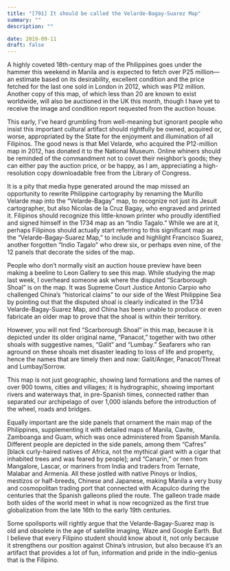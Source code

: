 ```yaml
---
title: "[791] It should be called the Velarde-Bagay-Suarez Map"
summary: ""
description: ""

date: 2019-09-11
draft: false
---
```



A highly coveted 18th-century map of the Philippines goes under the hammer this weekend in Manila and is expected to fetch over P25 million—an estimate based on its desirability, excellent condition and the price fetched for the last one sold in London in 2012, which was P12 million. Another copy of this map, of which less than 20 are known to exist worldwide, will also be auctioned in the UK this month, though I have yet to receive the image and condition report requested from the auction house.

This early, I’ve heard grumbling from well-meaning but ignorant people who insist this important cultural artifact should rightfully be owned, acquired or, worse, appropriated by the State for the enjoyment and illumination of all Filipinos. The good news is that Mel Velarde, who acquired the P12-million map in 2012, has donated it to the National Museum. Online whiners should be reminded of the commandment not to covet their neighbor’s goods; they can either pay the auction price, or be happy, as I am, appreciating a high-resolution copy downloadable free from the Library of Congress.

It is a pity that media hype generated around the map missed an opportunity to rewrite Philippine cartography by renaming the Murillo Velarde map into the “Velarde-Bagay” map, to recognize not just its Jesuit cartographer, but also Nicolas de la Cruz Bagay, who engraved and printed it. Filipinos should recognize this little-known printer who proudly identified and signed himself in the 1734 map as an “Indio Tagalo.” While we are at it, perhaps Filipinos should actually start referring to this significant map as the “Velarde-Bagay-Suarez Map,” to include and highlight Francisco Suarez, another forgotten “Indio Tagalo” who drew six, or perhaps even nine, of the 12 panels that decorate the sides of the map.

People who don’t normally visit an auction house preview have been making a beeline to Leon Gallery to see this map. While studying the map last week, I overheard someone ask where the disputed “Scarborough Shoal” is on the map. It was Supreme Court Justice Antonio Carpio who challenged China’s “historical claims” to our side of the West Philippine Sea by pointing out that the disputed shoal is clearly indicated in the 1734 Velarde-Bagay-Suarez Map, and China has been unable to produce or even fabricate an older map to prove that the shoal is within their territory.

However, you will not find “Scarborough Shoal” in this map, because it is depicted under its older original name, “Panacot,” together with two other shoals with suggestive names, “Galit” and “Lumbay.” Seafarers who ran aground on these shoals met disaster leading to loss of life and property, hence the names that are timely then and now: Galit/Anger, Panacot/Threat and Lumbay/Sorrow.

This map is not just geographic, showing land formations and the names of over 900 towns, cities and villages; it is hydrographic, showing important rivers and waterways that, in pre-Spanish times, connected rather than separated our archipelago of over 1,000 islands before the introduction of the wheel, roads and bridges.

Equally important are the side panels that ornament the main map of the Philippines, supplementing it with detailed maps of Manila, Cavite, Zamboanga and Guam, which was once administered from Spanish Manila. Different people are depicted in the side panels, among them “Cafres” [black curly-haired natives of Africa, not the mythical giant with a cigar that inhabited trees and was feared by people]; and “Canarin,” or men from Mangalore, Lascar, or mariners from India and traders from Ternate, Malabar and Armenia. All these jostled with native Pinoys or Indios, mestizos or half-breeds, Chinese and Japanese, making Manila a very busy and cosmopolitan trading port that connected with Acapulco during the centuries that the Spanish galleons plied the route. The galleon trade made both sides of the world meet in what is now recognized as the first true globalization from the late 16th to the early 19th centuries.

Some spoilsports will rightly argue that the Velarde-Bagay-Suarez map is old and obsolete in the age of satellite imaging, Waze and Google Earth. But I believe that every Filipino student should know about it, not only because it strengthens our position against China’s intrusion, but also because it’s an artifact that provides a lot of fun, information and pride in the indio-genius that is the Filipino.

